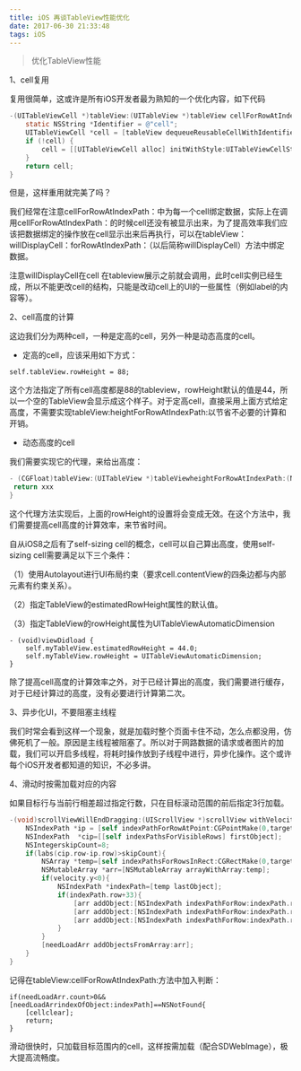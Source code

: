 ```yaml
---
title: iOS 再谈TableView性能优化
date: 2017-06-30 21:33:48
tags: iOS
---
```




> 优化TableView性能



1、cell复用

复用很简单，这或许是所有iOS开发者最为熟知的一个优化内容，如下代码

```objective-c
-(UITableViewCell *)tableView:(UITableView *)tableView cellForRowAtIndexPath:(NSIndexPath *)indexPath{
    static NSString *Identifier = @"cell";
    UITableViewCell *cell = [tableView dequeueReusableCellWithIdentifier:ID];
    if (!cell) {
        cell = [[UITableViewCell alloc] initWithStyle:UITableViewCellStyleSubtitle reuseIdentifier:ID];
    }
    return cell;
}

```

但是，这样重用就完美了吗？

我们经常在注意cellForRowAtIndexPath：中为每一个cell绑定数据，实际上在调用cellForRowAtIndexPath：的时候cell还没有被显示出来，为了提高效率我们应该把数据绑定的操作放在cell显示出来后再执行，可以在tableView：willDisplayCell：forRowAtIndexPath：（以后简称willDisplayCell）方法中绑定数据。

注意willDisplayCell在cell 在tableview展示之前就会调用，此时cell实例已经生成，所以不能更改cell的结构，只能是改动cell上的UI的一些属性（例如label的内容等）。

2、cell高度的计算

这边我们分为两种cell，一种是定高的cell，另外一种是动态高度的cell。

* 定高的cell，应该采用如下方式：

```
self.tableView.rowHeight = 88;
```

这个方法指定了所有cell高度都是88的tableview，rowHeight默认的值是44，所以一个空的TableView会显示成这个样子。对于定高cell，直接采用上面方式给定高度，不需要实现tableView:heightForRowAtIndexPath:以节省不必要的计算和开销。

* 动态高度的cell

我们需要实现它的代理，来给出高度：

```objective-c
- (CGFloat)tableView:(UITableView *)tableViewheightForRowAtIndexPath:(NSIndexPath *)indexPath{
 return xxx
}

```

这个代理方法实现后，上面的rowHeight的设置将会变成无效。在这个方法中，我们需要提高cell高度的计算效率，来节省时间。

自从iOS8之后有了self-sizing cell的概念，cell可以自己算出高度，使用self-sizing cell需要满足以下三个条件：

（1）使用Autolayout进行UI布局约束（要求cell.contentView的四条边都与内部元素有约束关系）。

（2）指定TableView的estimatedRowHeight属性的默认值。

（3）指定TableView的rowHeight属性为UITableViewAutomaticDimension

```
- (void)viewDidload {
    self.myTableView.estimatedRowHeight = 44.0;
    self.myTableView.rowHeight = UITableViewAutomaticDimension;
}
```

除了提高cell高度的计算效率之外，对于已经计算出的高度，我们需要进行缓存，对于已经计算过的高度，没有必要进行计算第二次。

3、异步化UI，不要阻塞主线程

我们时常会看到这样一个现象，就是加载时整个页面卡住不动，怎么点都没用，仿佛死机了一般。原因是主线程被阻塞了。所以对于网路数据的请求或者图片的加载，我们可以开启多线程，将耗时操作放到子线程中进行，异步化操作。这个或许每个iOS开发者都知道的知识，不必多讲。

4、滑动时按需加载对应的内容

如果目标行与当前行相差超过指定行数，只在目标滚动范围的前后指定3行加载。

```objective-c
-(void)scrollViewWillEndDragging:(UIScrollView *)scrollView withVelocity:(CGPoint)velocity targetContentOffset:(inoutCGPoint *)targetContentOffset{
    NSIndexPath *ip = [self indexPathForRowAtPoint:CGPointMake(0,targetContentOffset->y)];
    NSIndexPath  *cip=[[self indexPathsForVisibleRows] firstObject];
    NSIntegerskipCount=8;
    if(labs(cip.row-ip.row)>skipCount){
        NSArray *temp=[self indexPathsForRowsInRect:CGRectMake(0,targetContentOffset->y,self.width,self.height)];
        NSMutableArray *arr=[NSMutableArray arrayWithArray:temp];
        if(velocity.y<0){
            NSIndexPath *indexPath=[temp lastObject];
            if(indexPath.row+33){
                [arr addObject:[NSIndexPath indexPathForRow:indexPath.row-3 inSection:0]];
                [arr addObject:[NSIndexPath indexPathForRow:indexPath.row-2 inSection:0]];
                [arr addObject:[NSIndexPath indexPathForRow:indexPath.row-1 inSection:0]];
            }
        }
        [needLoadArr addObjectsFromArray:arr];
    }
}

```

记得在tableView:cellForRowAtIndexPath:方法中加入判断：

```
if(needLoadArr.count>0&&[needLoadArrindexOfObject:indexPath]==NSNotFound{
    [cellclear];
    return;
}
```

滑动很快时，只加载目标范围内的cell，这样按需加载（配合SDWebImage），极大提高流畅度。